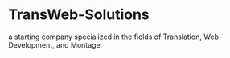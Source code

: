 # TransWeb-Solutions
a starting company specialized in the fields of Translation, Web-Development, and Montage.
